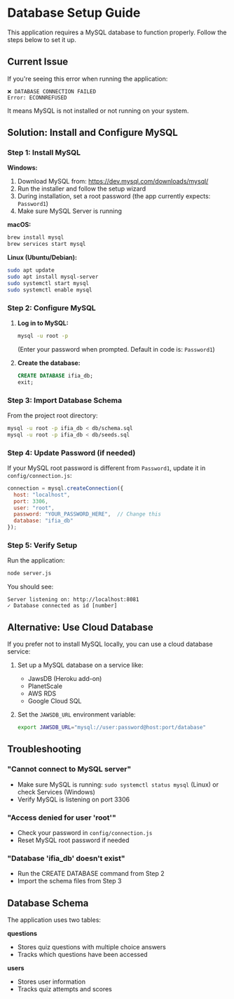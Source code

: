 # Database Setup Guide

This application requires a MySQL database to function properly. Follow the steps below to set it up.

## Current Issue

If you're seeing this error when running the application:

```
❌ DATABASE CONNECTION FAILED
Error: ECONNREFUSED
```

It means MySQL is not installed or not running on your system.

## Solution: Install and Configure MySQL

### Step 1: Install MySQL

**Windows:**
1. Download MySQL from: https://dev.mysql.com/downloads/mysql/
2. Run the installer and follow the setup wizard
3. During installation, set a root password (the app currently expects: `Password1`)
4. Make sure MySQL Server is running

**macOS:**
```bash
brew install mysql
brew services start mysql
```

**Linux (Ubuntu/Debian):**
```bash
sudo apt update
sudo apt install mysql-server
sudo systemctl start mysql
sudo systemctl enable mysql
```

### Step 2: Configure MySQL

1. **Log in to MySQL:**
   ```bash
   mysql -u root -p
   ```
   (Enter your password when prompted. Default in code is: `Password1`)

2. **Create the database:**
   ```sql
   CREATE DATABASE ifia_db;
   exit;
   ```

### Step 3: Import Database Schema

From the project root directory:

```bash
mysql -u root -p ifia_db < db/schema.sql
mysql -u root -p ifia_db < db/seeds.sql
```

### Step 4: Update Password (if needed)

If your MySQL root password is different from `Password1`, update it in `config/connection.js`:

```javascript
connection = mysql.createConnection({
  host: "localhost",
  port: 3306,
  user: "root",
  password: "YOUR_PASSWORD_HERE",  // Change this
  database: "ifia_db"
});
```

### Step 5: Verify Setup

Run the application:
```bash
node server.js
```

You should see:
```
Server listening on: http://localhost:8081
✓ Database connected as id [number]
```

## Alternative: Use Cloud Database

If you prefer not to install MySQL locally, you can use a cloud database service:

1. Set up a MySQL database on a service like:
   - JawsDB (Heroku add-on)
   - PlanetScale
   - AWS RDS
   - Google Cloud SQL

2. Set the `JAWSDB_URL` environment variable:
   ```bash
   export JAWSDB_URL="mysql://user:password@host:port/database"
   ```

## Troubleshooting

### "Cannot connect to MySQL server"
- Make sure MySQL is running: `sudo systemctl status mysql` (Linux) or check Services (Windows)
- Verify MySQL is listening on port 3306

### "Access denied for user 'root'"
- Check your password in `config/connection.js`
- Reset MySQL root password if needed

### "Database 'ifia_db' doesn't exist"
- Run the CREATE DATABASE command from Step 2
- Import the schema files from Step 3

## Database Schema

The application uses two tables:

**questions**
- Stores quiz questions with multiple choice answers
- Tracks which questions have been accessed

**users**
- Stores user information
- Tracks quiz attempts and scores
